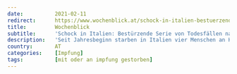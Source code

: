 ```yaml
---
date:          2021-02-11
redirect:      https://www.wochenblick.at/schock-in-italien-bestuerzende-serie-von-todesfaellen-nach-corona-impfung/
title:         Wochenblick
subtitle:      'Schock in Italien: Bestürzende Serie von Todesfällen nach Corona-Impfung'
description:   'Seit Jahresbeginn starben in Italien vier Menschen an Herzstillstand, in kurzem Abstand nach einer Covid-19-Impfung.'
country:       AT
categories:    [Impfung]
tags:          [mit oder an impfung gestorben]
---
```

